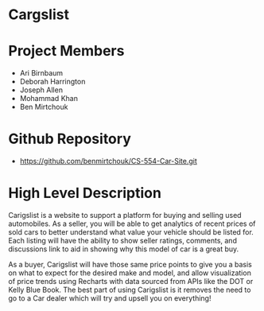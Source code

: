 # Cargslist

# Project Members
* Ari Birnbaum 
* Deborah Harrington
* Joseph Allen
* Mohammad Khan
* Ben Mirtchouk

# Github Repository
* https://github.com/benmirtchouk/CS-554-Car-Site.git

# High Level Description
Carigslist is a website to support a platform for buying and selling used automobiles. As a seller, you will be able to get analytics of recent prices of sold cars to better understand what value your vehicle should be listed for. Each listing will have the ability to show seller ratings, comments, and discussions link to aid in showing why this model of car is a great buy. 

As a buyer, Carigslist will have those same price points to give you a basis on what to expect for the desired make and model, and allow visualization of price trends using Recharts with data sourced from APIs like the DOT or Kelly Blue Book. The best part of using Carigslist is it removes the need to go to a Car dealer which will try and upsell you on everything!

